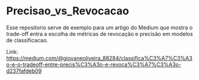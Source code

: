 # Precisao_vs_Revocacao
Esse repositorio serve de exemplo para um artigo do Medium que mostra o trade-off entra a escolha de métricas de revocação e precisão em modelos de classificacao.

Link: https://medium.com/@giovaneoliveira_88284/classifica%C3%A7%C3%A3o-e-o-tradeoff-entre-precis%C3%A3o-e-revoca%C3%A7%C3%A3o-d237fafdeb09
